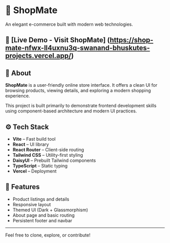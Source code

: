 # 🛒 ShopMate

An elegant e-commerce built with modern web technologies.

## 🔗 [Live Demo - Visit ShopMate] (https://shop-mate-nfwx-ll4uxnu3q-swanand-bhuskutes-projects.vercel.app/)

## 🧾 About

**ShopMate** is a user-friendly online store interface. It offers a clean UI for browsing products, viewing details, and exploring a modern shopping experience.

This project is built primarily to demonstrate frontend development skills using component-based architecture and modern UI practices.

## ⚙️ Tech Stack

- **Vite** – Fast build tool
- **React** – UI library
- **React Router** – Client-side routing
- **Tailwind CSS** – Utility-first styling
- **DaisyUI** – Prebuilt Tailwind components
- **TypeScript** – Static typing
- **Vercel** – Deployment

## 📁 Features

- Product listings and details
- Responsive layout
- Themed UI (Dark + Glassmorphism)
- About page and basic routing
- Persistent footer and navbar

---

Feel free to clone, explore, or contribute!
